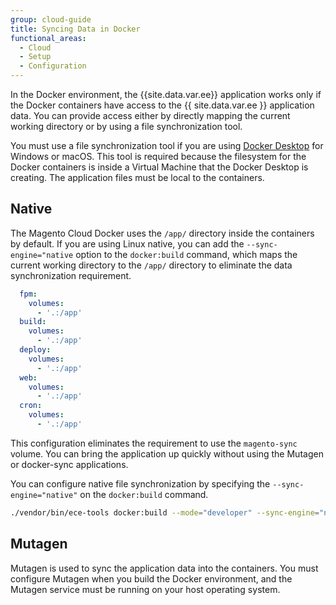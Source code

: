 ```yaml
---
group: cloud-guide
title: Syncing Data in Docker
functional_areas:
  - Cloud
  - Setup
  - Configuration
---
```

In the Docker environment, the {{site.data.var.ee}} application works only if the Docker containers have access to the {{ site.data.var.ee }} application data. You can provide access  either by directly mapping the current working directory or by using a file synchronization tool.

You must use a file synchronization tool if you are using [Docker Desktop](https://www.docker.com/products/docker-desktop) for Windows or macOS. This tool is required because the filesystem for the Docker containers is inside a Virtual Machine that the Docker Desktop is creating. The application files must be local to the containers.

## Native
The Magento Cloud Docker uses the `/app/` directory inside the containers by default. If you are using Linux native, you can add the `--sync-engine="native` option to the `docker:build` command, which maps the current working directory to the `/app/` directory to eliminate the data synchronization requirement.

```yaml
  fpm:
    volumes:
      - '.:/app'
  build:
    volumes:
      - '.:/app'
  deploy:
    volumes:
      - '.:/app'
  web:
    volumes:
      - '.:/app'
  cron:
    volumes:
      - '.:/app'
```

This configuration eliminates the requirement to use the `magento-sync` volume. You can bring the application up quickly without using the Mutagen or docker-sync applications.

You can configure native file synchronization by specifying the `--sync-engine="native"` on the `docker:build` command.
```bash
./vendor/bin/ece-tools docker:build --mode="developer" --sync-engine="native"
```

## Mutagen
Mutagen is used to sync the application data into the containers. You must configure Mutagen when you build the Docker environment, and the Mutagen service must be running on your host operating system.
